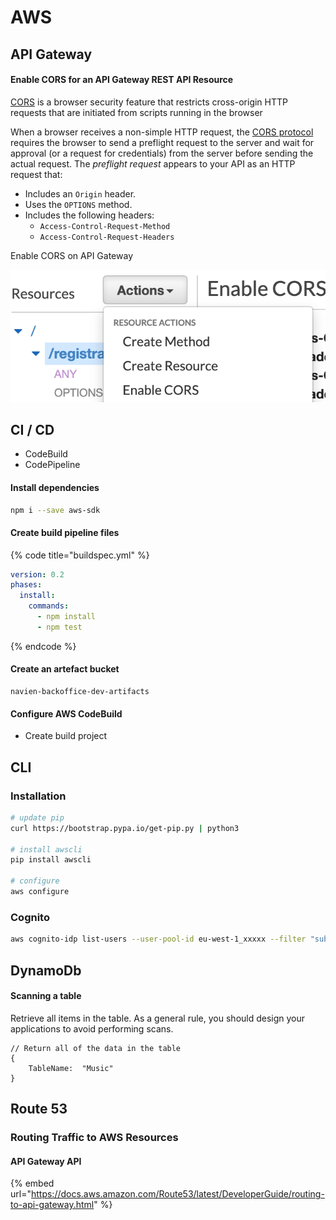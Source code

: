 # AWS

## API Gateway

#### Enable CORS for an API Gateway REST API Resource

[CORS](https://developer.mozilla.org/en-US/docs/Web/HTTP/CORS) is a browser security feature that restricts cross-origin HTTP requests that are initiated from scripts running in the browser

When a browser receives a non-simple HTTP request, the [CORS protocol](https://fetch.spec.whatwg.org/#http-cors-protocol) requires the browser to send a preflight request to the server and wait for approval \(or a request for credentials\) from the server before sending the actual request. The _preflight request_ appears to your API as an HTTP request that:

* Includes an `Origin` header.
* Uses the `OPTIONS` method.
* Includes the following headers:
  * `Access-Control-Request-Method`
  * `Access-Control-Request-Headers`

Enable CORS on API Gateway

![](.gitbook/assets/image%20%284%29.png)

## CI / CD

* CodeBuild
* CodePipeline

#### Install dependencies

```bash
npm i --save aws-sdk
```

#### Create build pipeline files

{% code title="buildspec.yml" %}
```yaml
version: 0.2
phases:
  install:
    commands:
      - npm install
      - npm test

```
{% endcode %}

#### Create an artefact bucket

```text
navien-backoffice-dev-artifacts
```

####  Configure AWS CodeBuild

* Create build project



## CLI

### Installation

```bash
# update pip
curl https://bootstrap.pypa.io/get-pip.py | python3

# install awscli
pip install awscli

# configure
aws configure
```

### Cognito

```bash
aws cognito-idp list-users --user-pool-id eu-west-1_xxxxx --filter "sub=\"c41d95e9-65bf-4d3b-9c08-xxxxxxxxx\""
```







## DynamoDb

#### Scanning a table

Retrieve all items in the table. As a general rule, you should design your applications to avoid performing scans.

```text
// Return all of the data in the table
{
    TableName:  "Music"
}
```



## Route 53

### Routing Traffic to AWS Resources

#### API Gateway API

{% embed url="https://docs.aws.amazon.com/Route53/latest/DeveloperGuide/routing-to-api-gateway.html" %}




